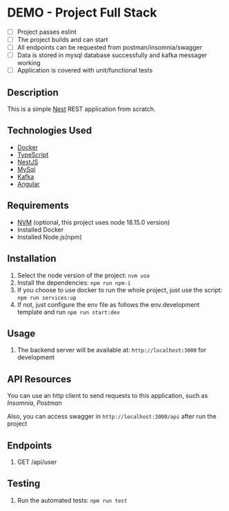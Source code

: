 # DEMO - Project Full Stack

- [ ] Project passes eslint
- [ ] The project builds and can start
- [ ] All endpoints can be requested from postman/insomnia/swagger
- [ ] Data is stored in mysql database successfully and kafka messager working
- [ ] Application is covered with unit/functional tests

## Description

This is a simple [Nest](https://github.com/nestjs/nest) REST application from scratch.

## Technologies Used

- [Docker](https://www.docker.com/)
- [TypeScript](https://www.typescriptlang.org/)
- [NestJS](https://nestjs.com/)
- [MySql]()
- [Kafka]()
- [Angular]()

## Requirements

- [NVM](https://github.com/nvm-sh/nvm) (optional, this project uses node 18.15.0 version)
- Installed Docker
- Installed Node.js(npm)

## Installation

1. Select the node version of the project: `nvm use`
2. Install the dependencies: `npm run npm-i`
3. If you choose to use docker to run the whole project, just use the script: `npm run services:up`
4. If not, just configure the env file as follows the env.development template and run `npm run start:dev`

## Usage

1. The backend server will be available at: `http://localhost:3000` for development

## API Resources

You can use an http client to send requests to this application, such as _Insomnia_, _Postman_

Also, you can access swagger in `http://localhost:3000/api` after run the project

## Endpoints

1. GET /api/user

## Testing

1. Run the automated tests: `npm run test`
